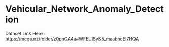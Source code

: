 # Vehicular_Network_Anomaly_Detection 
Dataset Link Here : https://mega.nz/folder/z0pnGA4a#WFEUISyS5_maabhcEI7HQA <br>
